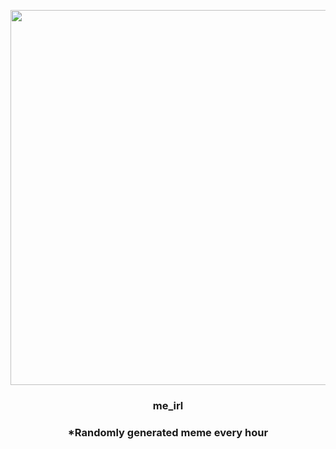 <p align="center">
        <img src="https://i.redd.it/m1h9rr52b1q81.jpg" width="600" height="600">
        </p>
        <h3 align="center">me_irl</h3>
        <h3 align="center">*Randomly generated meme every hour</h3>
    
